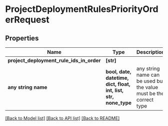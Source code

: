 # ProjectDeploymentRulesPriorityOrderRequest


## Properties
Name | Type | Description | Notes
------------ | ------------- | ------------- | -------------
**project_deployment_rule_ids_in_order** | **[str]** |  | [optional] 
**any string name** | **bool, date, datetime, dict, float, int, list, str, none_type** | any string name can be used but the value must be the correct type | [optional]

[[Back to Model list]](../README.md#documentation-for-models) [[Back to API list]](../README.md#documentation-for-api-endpoints) [[Back to README]](../README.md)


